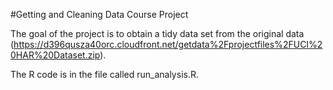 #Getting and Cleaning Data Course Project

The goal of the project is to obtain a tidy data set from the original data (https://d396qusza40orc.cloudfront.net/getdata%2Fprojectfiles%2FUCI%20HAR%20Dataset.zip).

The R code is in the file called run_analysis.R.
